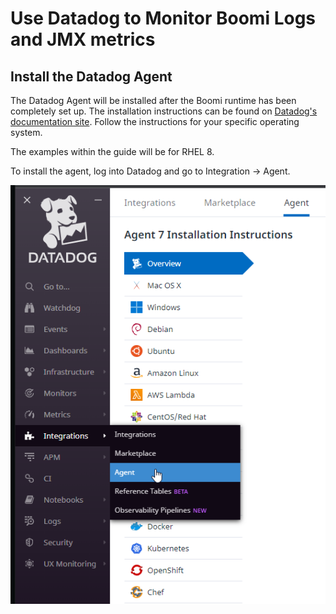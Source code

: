# Use Datadog to Monitor Boomi Logs and JMX metrics

## Install the Datadog Agent

The Datadog Agent will be installed after the Boomi runtime has been completely set up. The installation instructions can be found on [Datadog's documentation site](https://docs.datadoghq.com/agent/). Follow the instructions for your specific operating system.

The examples within the guide will be for RHEL 8.

To install the agent, log into Datadog and go to Integration -> Agent.

![](media/install-datadog-agent.png)




